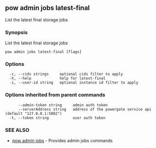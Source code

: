 ## pow admin jobs latest-final

List the latest final storage jobs

### Synopsis

List the latest final storage jobs

```
pow admin jobs latest-final [flags]
```

### Options

```
  -c, --cids strings     optional cids filter to apply
  -h, --help             help for latest-final
  -i, --user-id string   optional instance id filter to apply
```

### Options inherited from parent commands

```
      --admin-token string     admin auth token
      --serverAddress string   address of the powergate service api (default "127.0.0.1:5002")
  -t, --token string           user auth token
```

### SEE ALSO

* [pow admin jobs](pow_admin_jobs.md)	 - Provides admin jobs commands

